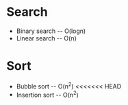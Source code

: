 # Search
- Binary search -- O(logn)
- Linear search -- O(n)

# Sort
- Bubble sort -- O(n<sup>2</sup>)
<<<<<<< HEAD
- Insertion sort -- O(n<sup>2</sup>)

